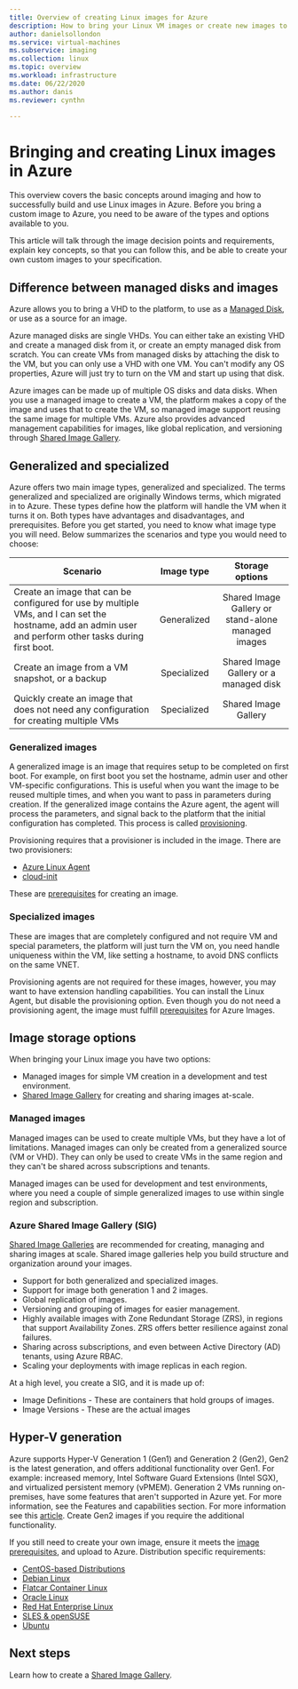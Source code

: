 ```yaml
---
title: Overview of creating Linux images for Azure
description: How to bring your Linux VM images or create new images to use in Azure.
author: danielsollondon
ms.service: virtual-machines
ms.subservice: imaging
ms.collection: linux
ms.topic: overview
ms.workload: infrastructure
ms.date: 06/22/2020
ms.author: danis
ms.reviewer: cynthn

---
```


# Bringing and creating Linux images in Azure

This overview covers the basic concepts around imaging and how to successfully build and use Linux images in Azure. Before you bring a custom image to Azure, you need to be aware of the types and options available to you.

This article will talk through the image decision points and requirements, explain key concepts, so that you can follow this, and be able to create your own custom images to your specification.

## Difference between managed disks and images


Azure allows you to bring a VHD to the platform, to use as a [Managed Disk](./azure/virtual-machines/faq-for-disks#managed-disks), or use as a source for an image. 

Azure managed disks are single VHDs. You can either take an existing VHD and create a managed disk from it, or create an empty managed disk from scratch. You can create VMs from managed disks by attaching the disk to the VM, but you can only use a VHD with one VM. You can't modify any OS properties, Azure will just try to turn on the VM and start up using that disk. 

Azure images can be made up of multiple OS disks and data disks. When you use a managed image to create a VM, the platform makes a copy of the image and uses that to create the VM, so managed image support reusing the same image for multiple VMs. Azure also provides advanced management capabilities for images, like global replication, and versioning through [Shared Image Gallery](../shared-image-galleries.md). 



## Generalized and specialized

Azure offers two main image types, generalized and specialized. The terms generalized and specialized are originally Windows terms, which migrated in to Azure. These types define how the platform will handle the VM when it turns it on. Both types have advantages and disadvantages, and prerequisites. Before you get started, you need to know what image type you will need. Below summarizes the scenarios and type you would need to choose:

| Scenario      | Image type  | Storage options |
| ------------- |:-------------:| :-------------:| 
| Create an image that can be configured for use by multiple VMs, and I can set the hostname, add an admin user and perform other tasks during first boot. | Generalized | Shared Image Gallery or stand-alone managed images |
| Create an image from a VM snapshot, or a backup | Specialized |Shared Image Gallery or a managed disk |
| Quickly create an image that does not need any configuration for creating multiple VMs |Specialized |Shared Image Gallery |


### Generalized images

A generalized image is an image that requires setup to be completed on first boot. For example, on first boot you set the hostname, admin user and other VM-specific configurations. This is useful when you want the image to be reused multiple times, and when you want to pass in parameters during creation. If the generalized image contains the Azure agent, the agent will process the parameters, and signal back to the platform that the initial configuration has completed. This process is called [provisioning](./provisioning.md). 

Provisioning requires that a provisioner is included in the image. There are two provisioners:
- [Azure Linux Agent](../extensions/agent-linux.md)
- [cloud-init](./using-cloud-init.md)

These are [prerequisites](./create-upload-generic.md) for creating an image.


### Specialized images
These are images that are completely configured and not require VM and special parameters, the platform will just turn the VM on, you need handle uniqueness within the VM, like setting a hostname, to avoid DNS conflicts on the same VNET. 

Provisioning agents are not required for these images, however, you may want to have extension handling capabilities. You can install the Linux Agent, but disable the provisioning option. Even though you do not need a provisioning agent, the image must fulfill [prerequisites](./create-upload-generic.md)  for Azure Images.


## Image storage options
When bringing your Linux image you have two options:

- Managed images for simple VM creation in a development and test environment.
- [Shared Image Gallery](../shared-image-galleries.md) for creating and sharing images at-scale.


### Managed images

Managed images can be used to create multiple VMs, but they have a lot of limitations. Managed images can only be created from a generalized source (VM or VHD). They can only be used to create VMs in the same region and they can't be shared across subscriptions and tenants.

Managed images can be used for development and test environments, where you need a couple of simple generalized images to use within single region and subscription. 

### Azure Shared Image Gallery (SIG)

[Shared Image Galleries](../shared-image-galleries.md) are recommended for creating, managing and sharing images at scale. Shared image galleries help you build structure and organization around your images.  

- Support for both generalized and specialized images.
- Support for image both generation 1 and 2 images.
- Global replication of images.
- Versioning and grouping of images for easier management.
- Highly available images with Zone Redundant Storage (ZRS), in regions that support Availability Zones. ZRS offers better resilience against zonal failures.
- Sharing across subscriptions, and even between Active Directory (AD) tenants, using Azure RBAC.
- Scaling your deployments with image replicas in each region.

At a high level, you create a SIG, and it is made up of:
- Image Definitions - These are containers that hold groups of images.
- Image Versions - These are the actual images



## Hyper-V generation

Azure supports Hyper-V Generation 1 (Gen1) and Generation 2 (Gen2), Gen2 is the latest generation, and offers additional functionality over Gen1. For example: increased memory, Intel Software Guard Extensions (Intel SGX), and virtualized persistent memory (vPMEM). Generation 2 VMs running on-premises, have some features that aren't supported in Azure yet. For more information, see the Features and capabilities section. For more information see this [article](../generation-2.md). Create Gen2 images if you require the additional functionality.

If you still need to create your own image, ensure it meets the [image prerequisites](./create-upload-generic.md), and upload to Azure. Distribution specific requirements:


- [CentOS-based Distributions](create-upload-centos.md)
- [Debian Linux](debian-create-upload-vhd.md)
- [Flatcar Container Linux](flatcar-create-upload-vhd.md)
- [Oracle Linux](oracle-create-upload-vhd.md)
- [Red Hat Enterprise Linux](redhat-create-upload-vhd.md)
- [SLES & openSUSE](suse-create-upload-vhd.md)
- [Ubuntu](create-upload-ubuntu.md)


## Next steps

Learn how to create a [Shared Image Gallery](tutorial-custom-images.md).